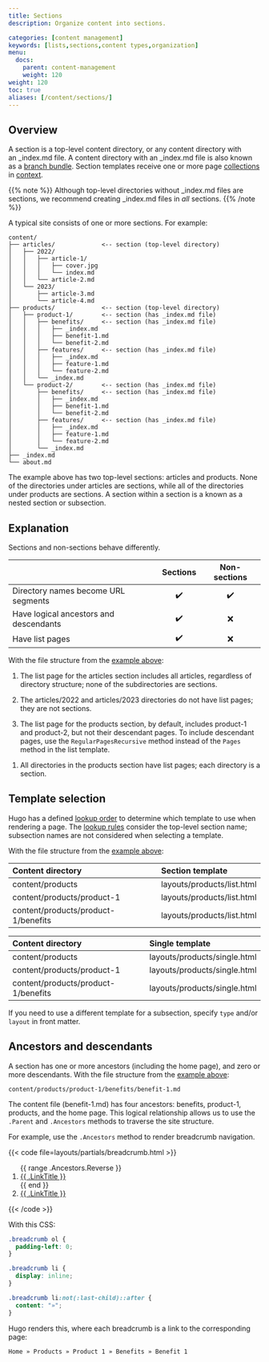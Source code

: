 ```yaml
---
title: Sections
description: Organize content into sections.

categories: [content management]
keywords: [lists,sections,content types,organization]
menu:
  docs:
    parent: content-management
    weight: 120
weight: 120
toc: true
aliases: [/content/sections/]
---
```


## Overview

A section is a top-level content directory, or any content directory with an&nbsp;_index.md file. A content directory with an _index.md file is also known as a [branch bundle](/getting-started/glossary/#branch-bundle). Section templates receive one or more page [collections](/getting-started/glossary/#collection) in [context](/getting-started/glossary/#context).

{{% note %}}
Although top-level directories without _index.md files are sections, we recommend creating _index.md files in _all_ sections.
{{% /note %}}

A typical site consists of one or more sections. For example:

```text
content/
├── articles/             <-- section (top-level directory)
│   ├── 2022/
│   │   ├── article-1/
│   │   │   ├── cover.jpg
│   │   │   └── index.md
│   │   └── article-2.md
│   └── 2023/
│       ├── article-3.md
│       └── article-4.md
├── products/             <-- section (top-level directory)
│   ├── product-1/        <-- section (has _index.md file)
│   │   ├── benefits/     <-- section (has _index.md file)
│   │   │   ├── _index.md
│   │   │   ├── benefit-1.md
│   │   │   └── benefit-2.md
│   │   ├── features/     <-- section (has _index.md file)
│   │   │   ├── _index.md
│   │   │   ├── feature-1.md
│   │   │   └── feature-2.md
│   │   └── _index.md
│   └── product-2/        <-- section (has _index.md file)
│       ├── benefits/     <-- section (has _index.md file)
│       │   ├── _index.md
│       │   ├── benefit-1.md
│       │   └── benefit-2.md
│       ├── features/     <-- section (has _index.md file)
│       │   ├── _index.md
│       │   ├── feature-1.md
│       │   └── feature-2.md
│       └── _index.md
├── _index.md
└── about.md
```

The example above has two top-level sections: articles and products. None of the directories under articles are sections, while all of the directories under products are sections. A section within a section is a known as a nested section or subsection.

## Explanation

Sections and non-sections behave differently.

||Sections|Non-sections
:--|:-:|:-:
Directory names become URL segments|:heavy_check_mark:|:heavy_check_mark:
Have logical ancestors and descendants|:heavy_check_mark:|:x:
Have list pages|:heavy_check_mark:|:x:

With the file structure from the [example above](#overview):

1. The list page for the articles section includes all articles, regardless of directory structure; none of the subdirectories are sections.

1. The articles/2022 and articles/2023 directories do not have list pages; they are not sections.

1. The list page for the products section, by default, includes product-1 and product-2, but not their descendant pages. To include descendant pages, use the `RegularPagesRecursive` method instead of the `Pages` method in the list template.

[`Pages`]: /methods/page/pages/
[`RegularPagesRecursive`]: /methods/page/regularpagesrecursive/

1. All directories in the products section have list pages; each directory is a section.

## Template selection

Hugo has a defined [lookup order] to determine which template to use when rendering a page. The [lookup rules] consider the top-level section name; subsection names are not considered when selecting a template.

With the file structure from the [example above](#overview):

Content directory|Section template
:--|:--
content/products|layouts/products/list.html
content/products/product-1|layouts/products/list.html
content/products/product-1/benefits|layouts/products/list.html

Content directory|Single template
:--|:--
content/products|layouts/products/single.html
content/products/product-1|layouts/products/single.html
content/products/product-1/benefits|layouts/products/single.html

If you need to use a different template for a subsection, specify `type` and/or `layout` in front matter.

[lookup rules]: /templates/lookup-order/#lookup-rules
[lookup order]: /templates/lookup-order/

## Ancestors and descendants

A section has one or more ancestors (including the home page), and zero or more descendants. With the file structure from the [example above](#overview):

```text
content/products/product-1/benefits/benefit-1.md
```

The content file (benefit-1.md) has four ancestors: benefits, product-1, products, and the home page. This logical relationship allows us to use the `.Parent` and `.Ancestors` methods to traverse the site structure.

For example, use the `.Ancestors` method to render breadcrumb navigation.

{{< code file=layouts/partials/breadcrumb.html >}}
<nav aria-label="breadcrumb" class="breadcrumb">
  <ol>
    {{ range .Ancestors.Reverse }}
      <li>
        <a href="{{ .RelPermalink }}">{{ .LinkTitle }}</a>
      </li>
    {{ end }}
    <li class="active">
      <a aria-current="page" href="{{ .RelPermalink }}">{{ .LinkTitle }}</a>
    </li>
  </ol>
</nav>
{{< /code >}}

With this CSS:

```css
.breadcrumb ol {
  padding-left: 0;
}

.breadcrumb li {
  display: inline;
}

.breadcrumb li:not(:last-child)::after {
  content: "»";
}
```

Hugo renders this, where each breadcrumb is a link to the corresponding page:

```text
Home » Products » Product 1 » Benefits » Benefit 1
```

[archetype]: /content-management/archetypes/
[content type]: /content-management/types/
[directory structure]: /getting-started/directory-structure/
[section templates]: /templates/types/#section
[leaf bundles]: /content-management/page-bundles/#leaf-bundles
[branch bundles]: /content-management/page-bundles/#branch-bundles
